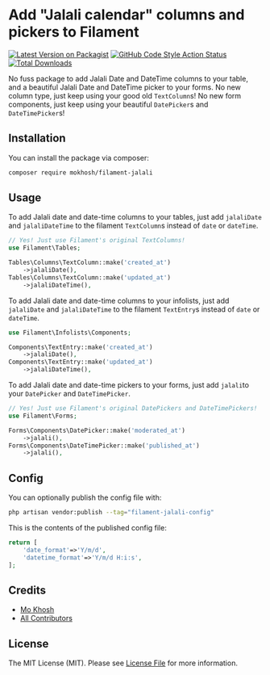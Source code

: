 # Add "Jalali calendar" columns and pickers to Filament

[![Latest Version on Packagist](https://img.shields.io/packagist/v/mokhosh/filament-jalali.svg?style=flat-square)](https://packagist.org/packages/mokhosh/filament-jalali)
[![GitHub Code Style Action Status](https://img.shields.io/github/actions/workflow/status/mokhosh/filament-jalali/fix-php-code-style-issues.yml?branch=main&label=code%20style&style=flat-square)](https://github.com/mokhosh/filament-jalali/actions?query=workflow%3A"Fix+PHP+code+style+issues"+branch%3Amain)
[![Total Downloads](https://img.shields.io/packagist/dt/mokhosh/filament-jalali.svg?style=flat-square)](https://packagist.org/packages/mokhosh/filament-jalali)

No fuss package to add Jalali Date and DateTime columns to your table, and a beautiful Jalali Date and DateTime picker to your forms.
No new column type, just keep using your good old `TextColumn`s!
No new form components, just keep using your beautiful `DatePicker`s and `DateTimePicker`s!

## Installation

You can install the package via composer:

```bash
composer require mokhosh/filament-jalali
```

## Usage

To add Jalali date and date-time columns to your tables, just add `jalaliDate` and `jalaliDateTime` to the filament `TextColumn`s instead of `date` or `dateTime`.

```php
// Yes! Just use Filament's original TextColumns!
use Filament\Tables;

Tables\Columns\TextColumn::make('created_at')
    ->jalaliDate(),
Tables\Columns\TextColumn::make('updated_at')
    ->jalaliDateTime(),
```

To add Jalali date and date-time columns to your infolists, just add `jalaliDate` and `jalaliDateTime` to the filament `TextEntry`s instead of `date` or `dateTime`.

```php
use Filament\Infolists\Components;

Components\TextEntry::make('created_at')
    ->jalaliDate(),
Components\TextEntry::make('updated_at')
    ->jalaliDateTime(),
```

To add Jalali date and date-time pickers to your forms, just add `jalali`to your `DatePicker` and `DateTimePicker`.

```php
// Yes! Just use Filament's original DatePickers and DateTimePickers!
use Filament\Forms;

Forms\Components\DatePicker::make('moderated_at')
    ->jalali(),
Forms\Components\DateTimePicker::make('published_at')
    ->jalali(),
```

## Config
You can optionally publish the config file with:

```bash
php artisan vendor:publish --tag="filament-jalali-config"
```

This is the contents of the published config file:

```php
return [
    'date_format'=>'Y/m/d',
    'datetime_format'=>'Y/m/d H:i:s',
];
```

## Credits

- [Mo Khosh](https://github.com/mokhosh)
- [All Contributors](../../contributors)

## License

The MIT License (MIT). Please see [License File](LICENSE.md) for more information.
